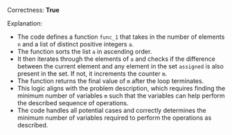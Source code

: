 Correctness: **True**

Explanation: 
- The code defines a function `func_1` that takes in the number of elements `n` and a list of distinct positive integers `a`.
- The function sorts the list `a` in ascending order.
- It then iterates through the elements of `a` and checks if the difference between the current element and any element in the set `assigned` is also present in the set. If not, it increments the counter `m`.
- The function returns the final value of `m` after the loop terminates.
- This logic aligns with the problem description, which requires finding the minimum number of variables `m` such that the variables can help perform the described sequence of operations.
- The code handles all potential cases and correctly determines the minimum number of variables required to perform the operations as described.